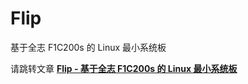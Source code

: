 # Flip
基于全志 F1C200s 的 Linux 最小系统板

请跳转文章 [**Flip - 基于全志 F1C200s 的 Linux 最小系统板**](https://wiki-power.com/Flip-%E5%9F%BA%E4%BA%8E%E5%85%A8%E5%BF%97F1C200s%E7%9A%84Linux%E6%9C%80%E5%B0%8F%E7%B3%BB%E7%BB%9F%E6%9D%BF)

